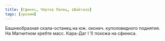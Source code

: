 ```yaml
---
title: [Сфинкс, Чёртов Палец, ❮Шайтан❯]
tags: [ороним]
---
```


Башнеобразная скала-останец на юж. оконеч. куполовидного поднятия. На Магнитном
хребте масс. Кара-Даг I 1) похожа на сфинкса.
